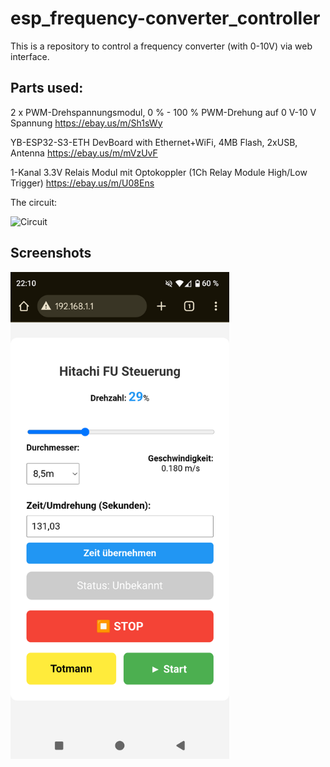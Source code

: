 # esp_frequency-converter_controller
This is a repository to control a frequency converter (with 0-10V) via web interface.

## Parts used:
2 x PWM-Drehspannungsmodul, 0 % - 100 % PWM-Drehung auf 0 V-10 V Spannung https://ebay.us/m/Sh1sWy

YB-ESP32-S3-ETH DevBoard with Ethernet+WiFi, 4MB Flash, 2xUSB, Antenna https://ebay.us/m/mVzUvF

1-Kanal 3.3V Relais Modul mit Optokoppler (1Ch Relay Module High/Low Trigger) https://ebay.us/m/U08Ens

The circuit:

<img src="https://raw.githubusercontent.com/h4km4k/esp_frequency-converter_controller/refs/heads/main/esp32_schematic/circuit.svg" alt="Circuit" style="width:75%; height:auto;">



## Screenshots
<img src="Screenshots/Screenshot_ui_1.png" alt="First Screenshot" width="350" />
